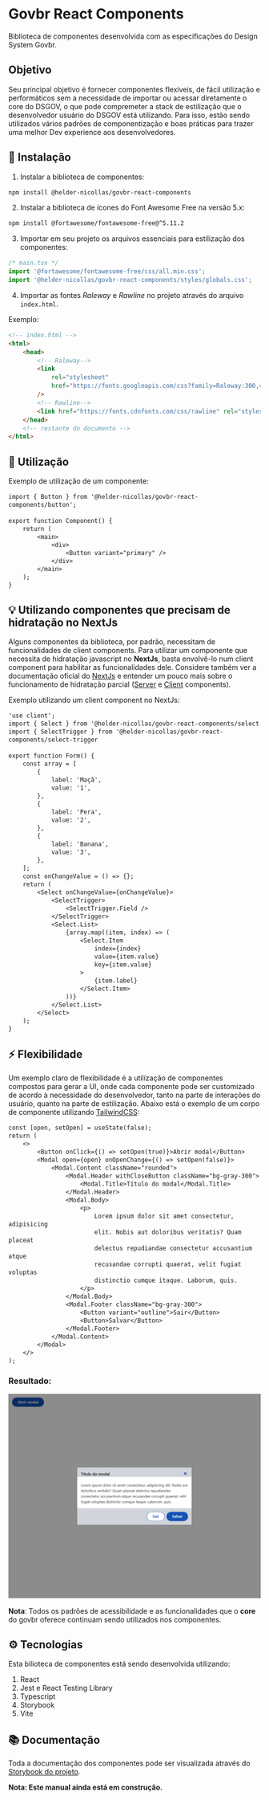<div style="max-width: 1100px;">

# Govbr React Components

Biblioteca de componentes desenvolvida com as especificações do Design System Govbr.

## Objetivo

Seu principal objetivo é fornecer componentes flexíveis, de fácil
utilização e performáticos sem a necessidade de importar ou acessar
diretamente o core do DSGOV, o que pode compremeter a stack de
estilização que o desenvolvedor usuário do DSGOV está utilizando.
Para isso, estão sendo utilizados vários
padrões de componentização e boas práticas para trazer uma melhor
Dev experience aos desenvolvedores.

## 🚀 Instalação

1. Instalar a biblioteca de componentes:

```sh
npm install @helder-nicollas/govbr-react-components
```

2. Instalar a biblioteca de ícones do Font Awesome Free na versão 5.x:

```sh
npm install @fortawesome/fontawesome-free@^5.11.2
```

3. Importar em seu projeto os arquivos essenciais para estilização dos componentes:

```js
/* main.tsx */
import '@fortawesome/fontawesome-free/css/all.min.css';
import '@helder-nicollas/govbr-react-components/styles/globals.css';
```

4. Importar as fontes _Raleway_ e _Rawline_ no projeto através do arquivo <code>index.html</code>.

Exemplo:

```html
<!-- index.html -->
<html>
    <head>
        <!-- Raleway-->
        <link
            rel="stylesheet"
            href="https://fonts.googleapis.com/css?family=Raleway:300,400,500,600,700,800,900&amp;display=swap"
        />
        <!-- Rawline-->
        <link href="https://fonts.cdnfonts.com/css/rawline" rel="stylesheet" />
    </head>
    <!-- restante do documento -->
</html>
```

## 🔔 Utilização

Exemplo de utilização de um componente:

```tsx
import { Button } from '@helder-nicollas/govbr-react-components/button';

export function Component() {
    return (
        <main>
            <div>
                <Button variant="primary" />
            </div>
        </main>
    );
}
```

## 💡 Utilizando componentes que precisam de hidratação no NextJs

Alguns componentes da biblioteca, por padrão, necessitam de funcionalidades de client components. Para utilizar um componente que necessita de hidratação javascript no **NextJs**, basta envolvê-lo num client component para habilitar as funcionalidades dele. Considere também ver a documentação oficial do [NextJs](https://nextjs.org/docs/app) e entender um pouco mais sobre o funcionamento de hidratação parcial ([Server](https://nextjs.org/docs/app/building-your-application/rendering/server-components) e [Client](https://nextjs.org/docs/app/building-your-application/rendering/client-components) components).

Exemplo utilizando um client component no NextJs:

```tsx
'use client';
import { Select } from '@helder-nicollas/govbr-react-components/select
import { SelectTrigger } from '@helder-nicollas/govbr-react-components/select-trigger

export function Form() {
    const array = [
        {
            label: 'Maçã',
            value: '1',
        },
        {
            label: 'Pera',
            value: '2',
        },
        {
            label: 'Banana',
            value: '3',
        },
    ];
    const onChangeValue = () => {};
    return (
        <Select onChangeValue={onChangeValue}>
            <SelectTrigger>
                <SelectTrigger.Field />
            </SelectTrigger>
            <Select.List>
                {array.map((item, index) => (
                    <Select.Item
                        index={index}
                        value={item.value}
                        key={item.value}
                    >
                        {item.label}
                    </Select.Item>
                ))}
            </Select.List>
        </Select>
    );
}
```

## ⚡ Flexibilidade

Um exemplo claro de flexibilidade é a utilização de componentes compostos para gerar a UI, onde cada componente pode ser customizado de acordo à necessidade do desenvolvedor, tanto na parte de interações do usuário, quanto na parte de estilização. Abaixo está o exemplo de um corpo de componente utilizando [TailwindCSS](https://tailwindcss.com/):

```tsx
const [open, setOpen] = useState(false);
return (
    <>
        <Button onClick={() => setOpen(true)}>Abrir modal</Button>
        <Modal open={open} onOpenChange={() => setOpen(false)}>
            <Modal.Content className="rounded">
                <Modal.Header withCloseButton className="bg-gray-300">
                    <Modal.Title>Título do modal</Modal.Title>
                </Modal.Header>
                <Modal.Body>
                    <p>
                        Lorem ipsum dolor sit amet consectetur, adipisicing
                        elit. Nobis aut doloribus veritatis? Quam placeat
                        delectus repudiandae consectetur accusantium atque
                        recusandae corrupti quaerat, velit fugiat voluptas
                        distinctio cumque itaque. Laborum, quis.
                    </p>
                </Modal.Body>
                <Modal.Footer className="bg-gray-300">
                    <Button variant="outline">Sair</Button>
                    <Button>Salvar</Button>
                </Modal.Footer>
            </Modal.Content>
        </Modal>
    </>
);
```
### Resultado:

![alt text](./public/component-example.png)

**Nota**: Todos os padrões de acessibilidade e as funcionalidades que o **core** do govbr oferece continuam sendo utilizados nos componentes.

## ⚙️ Tecnologias

Esta bilioteca de componentes está sendo desenvolvida utilizando:

1. React
2. Jest e React Testing Library
3. Typescript
4. Storybook
5. Vite

## 📚 Documentação

Toda a documentação dos componentes pode ser visualizada através do [Storybook do projeto](https://helder-nicollas.github.io/govbr-react-components/).

**Nota: Este manual ainda está em construção.**

</div>
